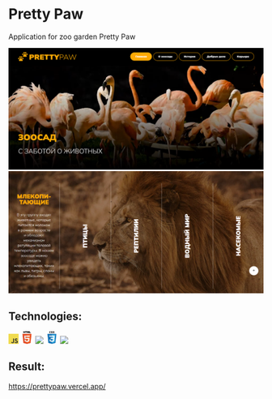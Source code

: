 # Pretty Paw

<p>Application for zoo garden Pretty Paw</p>
<img width="700" alt="Снимок экрана" src="./src/img/zoo1.png">
<img width="700" alt="Снимок экрана" src="./src/img/zoo2.png">

## Technologies:
<code><img height="20" src="https://raw.githubusercontent.com/github/explore/80688e429a7d4ef2fca1e82350fe8e3517d3494d/topics/javascript/javascript.png"></code>
<code><img height="25" src="https://raw.githubusercontent.com/github/explore/80688e429a7d4ef2fca1e82350fe8e3517d3494d/topics/html/html.png"></code>
<code><img height="25" src="https://cdn.icon-icons.com/icons2/2107/PNG/512/file_type_scss_icon_130177.png"></code>
<code><img height="25" src="https://raw.githubusercontent.com/github/explore/80688e429a7d4ef2fca1e82350fe8e3517d3494d/topics/css/css.png"></code>
<code><img height="25" src="https://cdn.icon-icons.com/icons2/2699/PNG/512/js_webpack_logo_icon_167796.png"></code>

## Result:
https://prettypaw.vercel.app/
